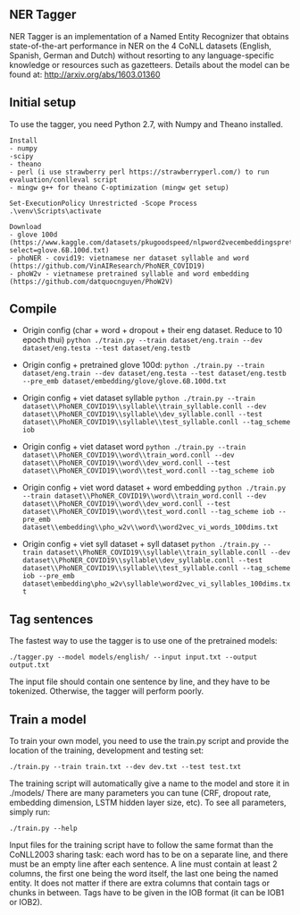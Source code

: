 ## NER Tagger

NER Tagger is an implementation of a Named Entity Recognizer that obtains state-of-the-art performance in NER on the 4 CoNLL datasets (English, Spanish, German and Dutch) without resorting to any language-specific knowledge or resources such as gazetteers. Details about the model can be found at: http://arxiv.org/abs/1603.01360


## Initial setup

To use the tagger, you need Python 2.7, with Numpy and Theano installed.

```
Install
- numpy
-scipy
- theano
- perl (i use strawberry perl https://strawberryperl.com/) to run evaluation/conlleval script
- mingw g++ for theano C-optimization (mingw get setup)

```

```
Set-ExecutionPolicy Unrestricted -Scope Process
.\venv\Scripts\activate
```
```
Download
- glove 100d (https://www.kaggle.com/datasets/pkugoodspeed/nlpword2vecembeddingspretrained/?select=glove.6B.100d.txt)
- phoNER - covid19: vietnamese ner dataset syllable and word (https://github.com/VinAIResearch/PhoNER_COVID19)
- phoW2v - vietnamese pretrained syllable and word embedding (https://github.com/datquocnguyen/PhoW2V)
```
## Compile

- Origin config (char + word + dropout + their eng dataset. Reduce to 10 epoch thui) 
```python ./train.py --train dataset/eng.train --dev dataset/eng.testa --test dataset/eng.testb```
- Origin config + pretrained glove 100d: 
```python ./train.py --train dataset/eng.train --dev dataset/eng.testa --test dataset/eng.testb --pre_emb dataset/embedding/glove/glove.6B.100d.txt```
- Origin config + viet dataset syllable
```python ./train.py --train dataset\\PhoNER_COVID19\\syllable\\train_syllable.conll --dev dataset\\PhoNER_COVID19\\syllable\\dev_syllable.conll --test dataset\\PhoNER_COVID19\\syllable\\test_syllable.conll --tag_scheme iob```
- Origin config + viet dataset word
```python ./train.py --train dataset\\PhoNER_COVID19\\word\\train_word.conll --dev dataset\\PhoNER_COVID19\\word\\dev_word.conll --test dataset\\PhoNER_COVID19\\word\\test_word.conll --tag_scheme iob```
- Origin config + viet word dataset + word embedding
```python ./train.py --train dataset\\PhoNER_COVID19\\word\\train_word.conll --dev dataset\\PhoNER_COVID19\\word\\dev_word.conll --test dataset\\PhoNER_COVID19\\word\\test_word.conll --tag_scheme iob --pre_emb dataset\\embedding\\pho_w2v\\word\\word2vec_vi_words_100dims.txt```

- Origin config + viet syll dataset + syll dataset
```python ./train.py --train dataset\\PhoNER_COVID19\\syllable\\train_syllable.conll --dev dataset\\PhoNER_COVID19\\syllable\\dev_syllable.conll --test dataset\\PhoNER_COVID19\\syllable\\test_syllable.conll --tag_scheme iob --pre_emb dataset\embedding\pho_w2v\syllable\word2vec_vi_syllables_100dims.txt```



## Tag sentences

The fastest way to use the tagger is to use one of the pretrained models:

```
./tagger.py --model models/english/ --input input.txt --output output.txt
```

The input file should contain one sentence by line, and they have to be tokenized. Otherwise, the tagger will perform poorly.


## Train a model

To train your own model, you need to use the train.py script and provide the location of the training, development and testing set:

```
./train.py --train train.txt --dev dev.txt --test test.txt
```

The training script will automatically give a name to the model and store it in ./models/
There are many parameters you can tune (CRF, dropout rate, embedding dimension, LSTM hidden layer size, etc). To see all parameters, simply run:

```
./train.py --help
```

Input files for the training script have to follow the same format than the CoNLL2003 sharing task: each word has to be on a separate line, and there must be an empty line after each sentence. A line must contain at least 2 columns, the first one being the word itself, the last one being the named entity. It does not matter if there are extra columns that contain tags or chunks in between. Tags have to be given in the IOB format (it can be IOB1 or IOB2).
